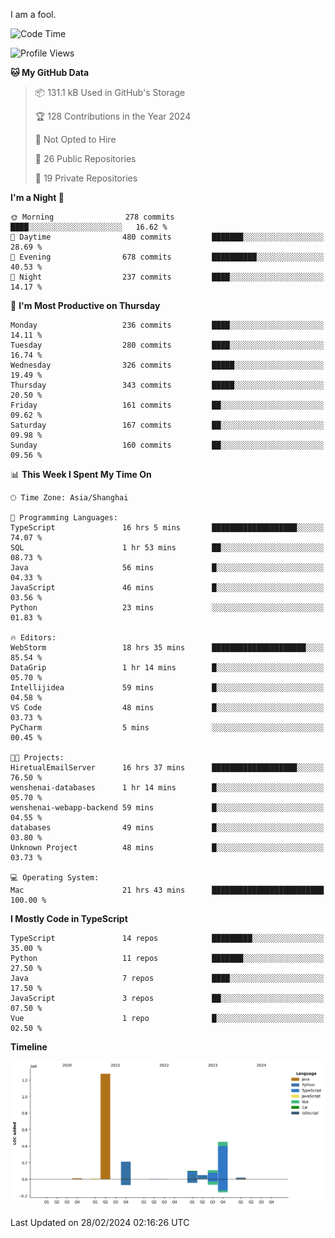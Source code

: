 I am a fool.

<!--START_SECTION:waka-->
![Code Time](http://img.shields.io/badge/Code%20Time-1%2C222%20hrs%201%20min-blue)

![Profile Views](http://img.shields.io/badge/Profile%20Views-0-blue)

**🐱 My GitHub Data** 

> 📦 131.1 kB Used in GitHub's Storage 
 > 
> 🏆 128 Contributions in the Year 2024
 > 
> 🚫 Not Opted to Hire
 > 
> 📜 26 Public Repositories 
 > 
> 🔑 19 Private Repositories 
 > 
**I'm a Night 🦉** 

```text
🌞 Morning                278 commits         ████░░░░░░░░░░░░░░░░░░░░░   16.62 % 
🌆 Daytime                480 commits         ███████░░░░░░░░░░░░░░░░░░   28.69 % 
🌃 Evening                678 commits         ██████████░░░░░░░░░░░░░░░   40.53 % 
🌙 Night                  237 commits         ████░░░░░░░░░░░░░░░░░░░░░   14.17 % 
```
📅 **I'm Most Productive on Thursday** 

```text
Monday                   236 commits         ████░░░░░░░░░░░░░░░░░░░░░   14.11 % 
Tuesday                  280 commits         ████░░░░░░░░░░░░░░░░░░░░░   16.74 % 
Wednesday                326 commits         █████░░░░░░░░░░░░░░░░░░░░   19.49 % 
Thursday                 343 commits         █████░░░░░░░░░░░░░░░░░░░░   20.50 % 
Friday                   161 commits         ██░░░░░░░░░░░░░░░░░░░░░░░   09.62 % 
Saturday                 167 commits         ██░░░░░░░░░░░░░░░░░░░░░░░   09.98 % 
Sunday                   160 commits         ██░░░░░░░░░░░░░░░░░░░░░░░   09.56 % 
```


📊 **This Week I Spent My Time On** 

```text
🕑︎ Time Zone: Asia/Shanghai

💬 Programming Languages: 
TypeScript               16 hrs 5 mins       ███████████████████░░░░░░   74.07 % 
SQL                      1 hr 53 mins        ██░░░░░░░░░░░░░░░░░░░░░░░   08.73 % 
Java                     56 mins             █░░░░░░░░░░░░░░░░░░░░░░░░   04.33 % 
JavaScript               46 mins             █░░░░░░░░░░░░░░░░░░░░░░░░   03.56 % 
Python                   23 mins             ░░░░░░░░░░░░░░░░░░░░░░░░░   01.83 % 

🔥 Editors: 
WebStorm                 18 hrs 35 mins      █████████████████████░░░░   85.54 % 
DataGrip                 1 hr 14 mins        █░░░░░░░░░░░░░░░░░░░░░░░░   05.70 % 
Intellijidea             59 mins             █░░░░░░░░░░░░░░░░░░░░░░░░   04.58 % 
VS Code                  48 mins             █░░░░░░░░░░░░░░░░░░░░░░░░   03.73 % 
PyCharm                  5 mins              ░░░░░░░░░░░░░░░░░░░░░░░░░   00.45 % 

🐱‍💻 Projects: 
HiretualEmailServer      16 hrs 37 mins      ███████████████████░░░░░░   76.50 % 
wenshenai-databases      1 hr 14 mins        █░░░░░░░░░░░░░░░░░░░░░░░░   05.70 % 
wenshenai-webapp-backend 59 mins             █░░░░░░░░░░░░░░░░░░░░░░░░   04.55 % 
databases                49 mins             █░░░░░░░░░░░░░░░░░░░░░░░░   03.80 % 
Unknown Project          48 mins             █░░░░░░░░░░░░░░░░░░░░░░░░   03.73 % 

💻 Operating System: 
Mac                      21 hrs 43 mins      █████████████████████████   100.00 % 
```

**I Mostly Code in TypeScript** 

```text
TypeScript               14 repos            █████████░░░░░░░░░░░░░░░░   35.00 % 
Python                   11 repos            ███████░░░░░░░░░░░░░░░░░░   27.50 % 
Java                     7 repos             ████░░░░░░░░░░░░░░░░░░░░░   17.50 % 
JavaScript               3 repos             ██░░░░░░░░░░░░░░░░░░░░░░░   07.50 % 
Vue                      1 repo              █░░░░░░░░░░░░░░░░░░░░░░░░   02.50 % 
```



**Timeline**

![Lines of Code chart](https://raw.githubusercontent.com/VeejaLiu/VeejaLiu/master/assets/bar_graph.png)


 Last Updated on 28/02/2024 02:16:26 UTC
<!--END_SECTION:waka-->
